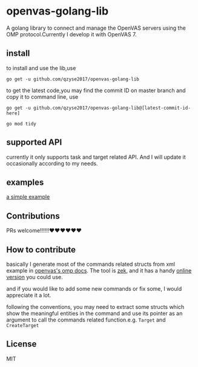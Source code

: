 # openvas-golang-lib

A golang library to connect and manage the OpenVAS servers using the OMP protocol.Currently I develop it with OpenVAS 7.

## install 
to install and use the lib,use

```
go get -u github.com/qzyse2017/openvas-golang-lib
```

to get the latest code,you may find the commit ID on master branch and copy it to command line, use

```
go get -u github.com/qzyse2017/openvas-golang-lib@[latest-commit-id-here]

go mod tidy
```



## supported API
currently it only supports task and target related API. And I will update it occasionally according to my needs.

## examples
[a simple example](https://github.com/qzyse2017/openvas-golang-lib-example)

## Contributions
PRs welcome!!!!!!❤️❤️❤️❤️❤️❤️

## How to contribute
basically I generate most of the commands related structs from xml example in [openvas's omp docs](https://docs.greenbone.net/API/OMP/omp.html). The tool is [zek](https://github.com/miku/zek), and it has a handy [online version](https://www.onlinetool.io/xmltogo/) you could use.

and if you would like to add some new commands or fix some, I would appreciate it a lot.

following the conventions, you may need to extract some structs which show the meaningful entities in the command and use its pointer as an argument to call the commands related function.e.g. ``Target`` and ``CreateTarget``

## License
MIT 
